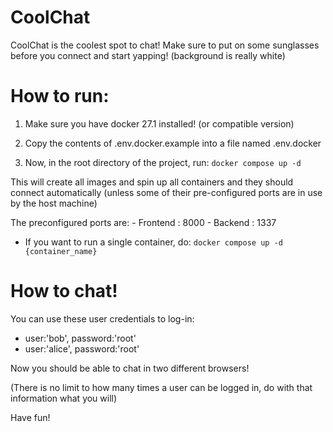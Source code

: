 # CoolChat

CoolChat is the coolest spot to chat!
Make sure to put on some sunglasses before you connect and start yapping! (background is really white)

# How to run:

1. Make sure you have docker 27.1 installed! (or compatible version)

2. Copy the contents of .env.docker.example into a file named .env.docker

3. Now, in the root directory of the project, run:
```docker compose up -d```

This will create all images and spin up all containers and they should connect automatically (unless some of their pre-configured ports are in use by the host machine)

The preconfigured ports are:
    - Frontend : 8000
    - Backend  : 1337

* If you want to run a single container, do:
```docker compose up -d {container_name}```

# How to chat!

You can use these user credentials to log-in:
- user:'bob', password:'root'
- user:'alice', password:'root'

Now you should be able to chat in two different browsers!

(There is no limit to how many times a user can be logged in, do with that information what you will)

Have fun!